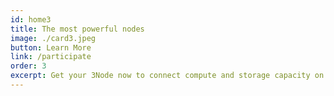```yaml
---
id: home3
title: The most powerful nodes
image: ./card3.jpeg
button: Learn More
link: /participate
order: 3
excerpt: Get your 3Node now to connect compute and storage capacity on the edge. Our lightwieght & autonomous operating system empowers the builders of the Internet with more freedom, performance & sustainability.
---
```

